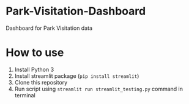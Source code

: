# Park-Visitation-Dashboard
Dashboard for Park Visitation data

# How to use
1. Install Python 3
2. Install streamlit package (`pip install streamlit`)
3. Clone this repository
4. Run script using `streamlit run streamlit_testing.py` command in terminal
